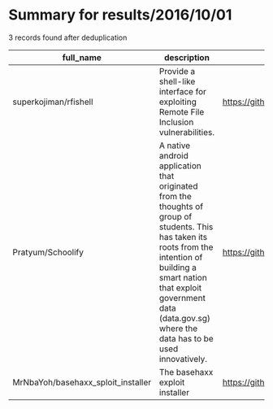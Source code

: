
# Summary for results/2016/10/01
    
3 records found after deduplication

| full_name | description | html_url | matched_list | matched_count | pushed_at | size | stargazers_count | language | forks_count | vul_ids |
|------------------------------------|----------------------------------------------------------------------------------------------------------------------------------------------------------------------------------------------------------------------------------------------------|-------------------------------------------------------|-----------------------|-----------------|---------------------------|--------|--------------------|------------|---------------|-----------|
| superkojiman/rfishell | Provide a shell-like interface for exploiting Remote File Inclusion vulnerabilities. | https://github.com/superkojiman/rfishell | ['exploit'] | 1 | 2016-10-01 19:03:04+00:00 | 3 | 43 | Shell | 11 | [] |
| Pratyum/Schoolify | A native android application that originated from the thoughts of group of students. This has taken its roots from the intention of building a smart nation that exploit government data (data.gov.sg) where the data has to be used innovatively. | https://github.com/Pratyum/Schoolify | ['exploit'] | 1 | 2016-10-01 15:38:43+00:00 | 23103 | 0 | Java | 0 | [] |
| MrNbaYoh/basehaxx_sploit_installer | The basehaxx exploit installer | https://github.com/MrNbaYoh/basehaxx_sploit_installer | ['exploit', 'sploit'] | 2 | 2016-10-01 13:01:11+00:00 | 37 | 2 | C | 2 | [] |
